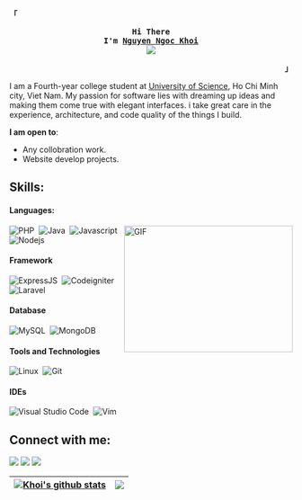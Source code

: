 <!-- ### Hi there, I'm [Nguyen Ngoc Khoi](https://www.linkedin.com/in/kh%C3%B4i-nguy%E1%BB%85n-ng%E1%BB%8Dc-980251272/) 👋 -->

<p align="left"><strong><samp>「</samp></strong></p>
  <p align="center">
    <samp>
      <b>
        Hi There
      <br>
      I'm
        <a href="https://khoi1206.github.io/">
            Nguyen Ngoc Khoi
        </a>
      </b>
      <br>
        <image src="https://readme-typing-svg.herokuapp.com?font=JetBrainsMono+Nerd+Font&size=14&pause=1000&color=7A95C9&center=true&width=435&lines=Developer+in+Day,+Gamer+in+Night.">
      <br>

   </samp>
  </p>
<p align="right"><strong><samp>」</samp></strong></p>

I am a Fourth-year college student at [University of Science](https://hcmus.edu.vn/), Ho Chi Minh city, Viet Nam. My passion for software lies with dreaming up ideas and making them come true with elegant interfaces. i take great care in the experience, architecture, and code quality of the things I build.

**I am open to**:

- Any collobration work.
- Website develop projects.

## Skills:

#### Languages:

<img align="right" alt="GIF" src="https://github.com/Khoi1206/nguyen-ngoc-khoi/blob/main/code.gif?raw=true" width="300" height="225" />

![PHP](https://img.shields.io/badge/PHP-778899?style=for-the-badge&logo=php&logoColor=white)&nbsp;
![Java](https://img.shields.io/badge/Java-ED8B00?style=for-the-badge&logo=java&logoColor=white)&nbsp;
![Javascript](https://img.shields.io/badge/JAVASCRIPT-FFD700?style=for-the-badge&logo=javascript&logoColor=white)&nbsp;
![Nodejs](https://img.shields.io/badge/NODEJS-008B00?style=for-the-badge&logo=node.js&logoColor=white)

#### Framework

![ExpressJS](https://img.shields.io/badge/EXPRESSJS-9C9C9C?style=for-the-badge&logo=express&logoColor=white)&nbsp;
![Codeigniter](https://img.shields.io/badge/CODEIGNITER-DC143C?style=for-the-badge&logo=codeigniter&logoColor=white)&nbsp;
![Laravel](https://img.shields.io/badge/LARAVEL-FF3030?style=for-the-badge&logo=laravel&logoColor=white)

#### Database

![MySQL](https://img.shields.io/badge/MySQL-00000F?style=for-the-badge&logo=mysql&logoColor=white)&nbsp;
![MongoDB](https://img.shields.io/badge/MONGODB-228B22?style=for-the-badge&logo=mongodb&logoColor=white)

#### Tools and Technologies

![Linux](https://img.shields.io/badge/Linux-FCC624?style=for-the-badge&logo=linux&logoColor=black)&nbsp;
![Git](https://img.shields.io/badge/GIT-E44C30?style=for-the-badge&logo=git&logoColor=white)&nbsp;

<!-- ![AWS](https://img.shields.io/badge/Amazon_AWS-232F3E?style=flat&logo=amazon-aws&logoColor=white)&nbsp;
![Google Cloud](https://img.shields.io/badge/Google_Cloud-4285F4?style=flat&logo=google-cloud&logoColor=white)&nbsp; -->

#### IDEs

![Visual Studio Code](https://img.shields.io/badge/Visual%20Studio%20Code-0078d7.svg?style=for-the-badge&logo=visual-studio-code&logoColor=white)&nbsp;
![Vim](https://img.shields.io/badge/VIM-%2311AB00.svg?style=for-the-badge&logo=vim&logoColor=white)

## Connect with me:

<p align = "center">

[<img src="https://img.shields.io/badge/linkedin-%2312100E.svg?&style=for-the-badge&logo=linkedin&logoColor=white&color=black" />](https://www.linkedin.com/in/kh%C3%B4i-nguy%E1%BB%85n-ng%E1%BB%8Dc-980251272/)
[<img src="https://img.shields.io/badge/instagram-%2312100E.svg?&style=for-the-badge&logo=instagram&logoColor=white&color=black" />](https://www.instagram.com/wernnk_/)
[<img src="https://img.shields.io/badge/GITHUB.IO-2312100E?style=for-the-badge&logo=Git&logoColor=white&color=black" />](https://khoi1206.github.io/)

</p>

| <a href="https://github.com/Khoi1206/github-readme-stats"><img align="center" src="https://github-readme-stats.vercel.app/api?username=Khoi1206&show_icons=true&include_all_commits=true&theme=buefy&hide_border=true" alt="Khoi's github stats" /></a> | <a href="https://github.com/Khoi1206/github-readme-stats"><img align="center" src="https://github-readme-stats.vercel.app/api/top-langs/?username=Khoi1206&layout=compact&theme=buefy&hide_border=true" /></a> |
| ------------------------------------------------------------------------------------------------------------------------------------------------------------------------------------------------------------------------------------------------------- | -------------------------------------------------------------------------------------------------------------------------------------------------------------------------------------------------------------- |
